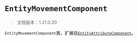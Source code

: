 # `EntityMovementComponent`

> 文档版本：1.21.0.20

`EntityMovementComponent`类，扩展自[`EntityAttributeComponent`](./entityattributecomponent.md)。

